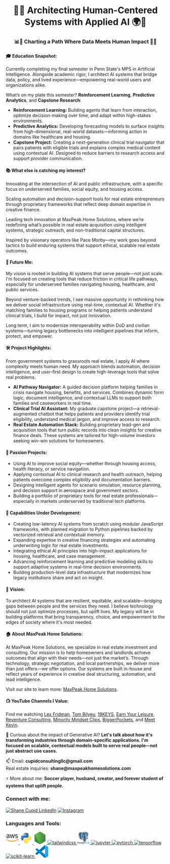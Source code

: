 <h1 align="center">🔧✨ Architecting Human-Centered Systems with Applied AI 🌍🤖</h1>
<h3 align="center">📊🧠 Charting a Path Where Data Meets Human Impact 🚀💡</h3>

<h4 align="left">🎓 Education Snapshot:</h4>
<p>Currently completing my final semester in Penn State's MPS in Artificial Intelligence. Alongside academic rigor, I architect AI systems that bridge data, policy, and lived experience—empowering real-world users and organizations alike.</p>

<p>What’s on my plate this semester? <strong>Reinforcement Learning</strong>, <strong>Predictive Analytics</strong>, and <strong>Capstone Research</strong>:</p>
<ul>
  <li><strong>Reinforcement Learning:</strong> Building agents that learn from interaction, optimize decision-making over time, and adapt within high-stakes environments.</li>
  <li><strong>Predictive Analytics:</strong> Developing forecasting models to surface insights from high-dimensional, real-world datasets—informing action in domains like healthcare and housing.</li>
  <li><strong>Capstone Project:</strong> Creating a next-generation clinical trial navigator that pairs patients with eligible trials and explains complex medical content using contextual AI. Designed to reduce barriers to research access and support provider communication.</li>
</ul>

<h4 align="left">📚 What else is catching my interest?</h4>
<p>Innovating at the intersection of AI and public infrastructure, with a specific focus on underserved families, social equity, and housing access.</p>
<p>Scaling automation and decision-support tools for real estate entrepreneurs through proprietary frameworks that reflect deep domain expertise in creative finance.</p>
<p>Leading tech innovation at MaxPeak Home Solutions, where we’re redefining what’s possible in real estate acquisition using intelligent systems, strategic outreach, and non-traditional capital structures.</p>
<p>Inspired by visionary operators like Pace Morby—my work goes beyond tactics to build enduring systems that support ethical, scalable real estate outcomes.</p>

<h4 align="left">🎯 Future Me:</h4>
<p>My vision is rooted in building AI systems that serve people—not just scale. I'm focused on creating tools that reduce friction in critical life pathways, especially for underserved families navigating housing, healthcare, and public services.</p>
<p>Beyond venture-backed trends, I see massive opportunity in rethinking how we deliver social infrastructure using real-time, contextual AI. Whether it's matching families to housing programs or helping patients understand clinical trials, I build for impact, not just innovation.</p>
<p>Long term, I aim to modernize interoperability within DoD and civilian systems—turning legacy bottlenecks into intelligent pipelines that inform, protect, and empower.</p>

<h4 align="left">🛠 Project Highlights:</h4>
<p>From government systems to grassroots real estate, I apply AI where complexity meets human need. My approach blends automation, decision intelligence, and user-first design to create high-leverage tools that solve real problems.</p>
<ul>
  <li><strong>AI Pathway Navigator:</strong> A guided decision platform helping families in crisis navigate housing, benefits, and services. Combines dynamic form logic, document intelligence, and contextual LLMs to support both families and caseworkers in real time.</li>
  <li><strong>Clinical Trial AI Assistant:</strong> My graduate capstone project—a retrieval-augmented chatbot that helps patients and providers identify trial eligibility, understand medical jargon, and improve access to research.</li>
  <li><strong>Real Estate Automation Stack:</strong> Building proprietary lead-gen and acquisition tools that turn public records into clean insights for creative finance deals. These systems are tailored for high-volume investors seeking win-win solutions for homeowners.</li>
</ul>

<h4 align="left">🔭 Passion Projects:</h4>
<ul>
  <li>Using AI to improve social equity—whether through housing access, health literacy, or service navigation.</li>
  <li>Applying contextual AI to clinical research and health outreach, helping patients overcome complex eligibility and documentation barriers.</li>
  <li>Designing intelligent agents for scenario simulation, resource planning, and decision support in aerospace and government sectors.</li>
  <li>Building a portfolio of proprietary tools for real estate professionals—especially in markets underserved by traditional tech platforms.</li>
</ul>

<h4 align="left">🧠 Capabilities Under Development:</h4>
<ul>
  <li>Creating low-latency AI systems from scratch using modular JavaScript frameworks, with planned migration to Python pipelines backed by vectorized retrieval and contextual memory.</li>
  <li>Expanding expertise in creative financing strategies and automating underwriting logic for real estate investments.</li>
  <li>Integrating ethical AI principles into high-impact applications for housing, healthcare, and case management.</li>
  <li>Advancing reinforcement learning and predictive modeling skills to support adaptive systems in real-time decision environments.</li>
  <li>Building production-level data infrastructure that modernizes how legacy institutions share and act on insight.</li>
</ul>

<h4 align="left">👀 Vision:</h4>
<p>To architect AI systems that are resilient, equitable, and scalable—bridging gaps between people and the services they need. I believe technology should not just optimize processes, but uplift lives. My legacy will be in building platforms that bring transparency, choice, and empowerment to the edges of society where it's most needed.</p>

<h4 align="left">🏠 About MaxPeak Home Solutions:</h4>
<p>At MaxPeak Home Solutions, we specialize in real estate investment and consulting. Our mission is to help homeowners and landlords achieve outcomes that align with their needs—not just the market’s. Through technology, strategic negotiation, and local partnerships, we deliver more than just offers—we offer options. Our systems are built in-house and reflect years of experience in creative deal structuring, automation, and lead intelligence.</p>
<p>Visit our site to learn more: <a href="https://www.buyer.maxpeakconsulting.com/home785706" target="_blank">MaxPeak Home Solutions</a>.</p>

<h4 align="left">📺 YouTube Channels I Value:</h4>
<p>Find me watching <a href="https://www.youtube.com/@lexfridman" target="_blank">Lex Fridman</a>, <a href="https://www.youtube.com/@TomBilyeu" target="_blank">Tom Bilyeu</a>, <a href="https://www.youtube.com/@19KEYS" target="_blank">19KEYS</a>, <a href="https://www.youtube.com/@EarnYourLeisure" target="_blank">Earn Your Leisure</a>, <a href="https://www.youtube.com/@ReventureConsulting" target="_blank">Reventure Consulting</a>, <a href="https://www.youtube.com/@MinorityMindsetClips" target="_blank">Minority Mindset Clips</a>, <a href="https://www.youtube.com/@biggerpockets" target="_blank">BiggerPockets</a>, and <a href="https://www.youtube.com/@MeetKevin" target="_blank">Meet Kevin</a>.</p>

<p>💬 Curious about the impact of Generative AI? <strong>Let's talk about how it's transforming industries through domain-specific applications. I'm focused on scalable, contextual models built to serve real people—not just abstract use cases.</strong></p>

<p>📫 Email: <strong>cupidconsultingllc@gmail.com</strong><br>
Real estate inquiries: <strong>shane@maxpeakhomesolutions.com</strong></p>

<p>⚡ More about me: <strong>Soccer player, husband, creator, and forever student of systems that uplift people.</strong></p>

<h3 align="left">Connect with me:</h3>
<p align="left">
<a href="https://www.linkedin.com/in/shane-cupid-92a418b4/" target="blank"><img align="center" src="https://raw.githubusercontent.com/rahuldkjain/github-profile-readme-generator/master/src/images/icons/Social/linked-in-alt.svg" alt="Shane Cupid LinkedIn" height="30" width="40" /></a>
<a href="https://www.instagram.com/" target="blank"><img align="center" src="https://raw.githubusercontent.com/rahuldkjain/github-profile-readme-generator/master/src/images/icons/Social/instagram.svg" alt="Instagram" height="30" width="40" /></a>
</p>

<h3 align="left">Languages and Tools:</h3>
<p align="left">
<a href="https://aws.amazon.com" target="_blank" rel="noreferrer"> <img src="https://raw.githubusercontent.com/devicons/devicon/master/icons/amazonwebservices/amazonwebservices-original-wordmark.svg" alt="aws" width="40" height="40"/> </a>
<a href="https://www.python.org" target="_blank" rel="noreferrer"> <img src="https://raw.githubusercontent.com/devicons/devicon/master/icons/python/python-original.svg" alt="python" width="40" height="40"/> </a>
<a href="https://nodejs.org" target="_blank" rel="noreferrer"> <img src="https://raw.githubusercontent.com/devicons/devicon/master/icons/nodejs/nodejs-original.svg" alt="nodejs" width="40" height="40"/> </a>
<a href="https://tailwindcss.com" target="_blank" rel="noreferrer"> <img src="https://www.vectorlogo.zone/logos/tailwindcss/tailwindcss-icon.svg" alt="tailwindcss" width="40" height="40"/> </a>
<a href="https://www.postgresql.org/" target="_blank" rel="noreferrer"> <img src="https://raw.githubusercontent.com/devicons/devicon/master/icons/postgresql/postgresql-original-wordmark.svg" alt="postgresql" width="40" height="40"/> </a>
<a href="https://jupyter.org/" target="_blank" rel="noreferrer"> <img src="https://www.vectorlogo.zone/logos/jupyter/jupyter-icon.svg" alt="jupyter" width="40" height="40"/> </a>
<a href="https://pytorch.org/" target="_blank" rel="noreferrer"> <img src="https://www.vectorlogo.zone/logos/pytorch/pytorch-icon.svg" alt="pytorch" width="40" height="40"/> </a>
<a href="https://www.tensorflow.org/" target="_blank" rel="noreferrer"> <img src="https://www.vectorlogo.zone/logos/tensorflow/tensorflow-icon.svg" alt="tensorflow" width="40" height="40"/> </a>
<a href="https://scikit-learn.org/" target="_blank" rel="noreferrer"> <img src="https://upload.wikimedia.org/wikipedia/commons/0/05/Scikit_learn_logo_small.svg" alt="scikit-learn" width="40" height="40"/> </a>
<a href="https://code.visualstudio.com/" target="_blank" rel="noreferrer"> <img src="https://raw.githubusercontent.com/devicons/devicon/master/icons/vscode/vscode-original.svg" alt="vscode" width="40" height="40"/> </a>
</p>
